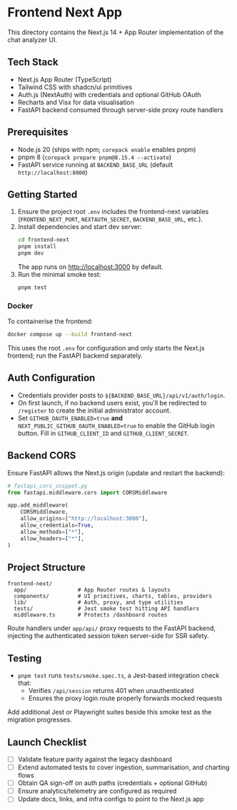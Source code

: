 # Frontend Next App

This directory contains the Next.js 14 + App Router implementation of the chat analyzer UI.

## Tech Stack

- Next.js App Router (TypeScript)
- Tailwind CSS with shadcn/ui primitives
- Auth.js (NextAuth) with credentials and optional GitHub OAuth
- Recharts and Visx for data visualisation
- FastAPI backend consumed through server-side proxy route handlers

## Prerequisites

- Node.js 20 (ships with npm; `corepack enable` enables pnpm)
- pnpm 8 (`corepack prepare pnpm@8.15.4 --activate`)
- FastAPI service running at `BACKEND_BASE_URL` (default `http://localhost:8000`)

## Getting Started

1. Ensure the project root `.env` includes the frontend-next variables (`FRONTEND_NEXT_PORT`, `NEXTAUTH_SECRET`, `BACKEND_BASE_URL`, etc.).
2. Install dependencies and start dev server:
   ```bash
   cd frontend-next
   pnpm install
   pnpm dev
   ```
   The app runs on [http://localhost:3000](http://localhost:3000) by default.
4. Run the minimal smoke test:
   ```bash
   pnpm test
   ```

### Docker

To containerise the frontend:

```bash
docker compose up --build frontend-next
```

This uses the root `.env` for configuration and only starts the Next.js frontend; run the FastAPI backend separately.

## Auth Configuration

- Credentials provider posts to `${BACKEND_BASE_URL}/api/v1/auth/login`.
- On first launch, if no backend users exist, you'll be redirected to `/register` to create the initial administrator account.
- Set `GITHUB_OAUTH_ENABLED=true` **and** `NEXT_PUBLIC_GITHUB_OAUTH_ENABLED=true` to enable the GitHub login button. Fill in `GITHUB_CLIENT_ID` and `GITHUB_CLIENT_SECRET`.

## Backend CORS

Ensure FastAPI allows the Next.js origin (update and restart the backend):

```python
# fastapi_cors_snippet.py
from fastapi.middleware.cors import CORSMiddleware

app.add_middleware(
    CORSMiddleware,
    allow_origins=["http://localhost:3000"],
    allow_credentials=True,
    allow_methods=["*"],
    allow_headers=["*"],
)
```

## Project Structure

```
frontend-next/
  app/                # App Router routes & layouts
  components/         # UI primitives, charts, tables, providers
  lib/                # Auth, proxy, and type utilities
  tests/              # Jest smoke test hitting API handlers
  middleware.ts       # Protects /dashboard routes
```

Route handlers under `app/api/` proxy requests to the FastAPI backend, injecting the authenticated session token server-side for SSR safety.

## Testing

- `pnpm test` runs `tests/smoke.spec.ts`, a Jest-based integration check that:
  - Verifies `/api/session` returns 401 when unauthenticated
  - Ensures the proxy login route properly forwards mocked requests

Add additional Jest or Playwright suites beside this smoke test as the migration progresses.

## Launch Checklist

- [ ] Validate feature parity against the legacy dashboard
- [ ] Extend automated tests to cover ingestion, summarisation, and charting flows
- [ ] Obtain QA sign-off on auth paths (credentials + optional GitHub)
- [ ] Ensure analytics/telemetry are configured as required
- [ ] Update docs, links, and infra configs to point to the Next.js app

